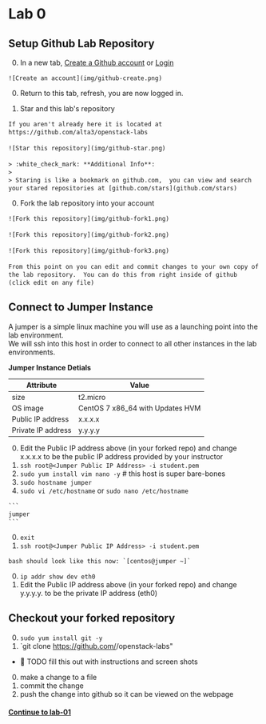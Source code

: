 # Lab 0

## Setup Github Lab Repository

  0. In a new tab, [Create a Github account](https://github.com/join) or [Login](https://github.com/login)

    ![Create an account](img/github-create.png)
      
  0. Return to this tab, refresh, you are now logged in.

  0. Star and this lab's repository

    If you aren't already here it is located at https://github.com/alta3/openstack-labs
    
    ![Star this repository](img/github-star.png)

    > :white_check_mark: **Additional Info**:
    >
    > Staring is like a bookmark on github.com,  you can view and search your stared repositories at [github.com/stars](github.com/stars)

  0. Fork the lab repository into your account

    ![Fork this repository](img/github-fork1.png)

    ![Fork this repository](img/github-fork2.png)

    ![Fork this repository](img/github-fork3.png)

    From this point on you can edit and commit changes to your own copy of the lab repository.  You can do this from right inside of github (click edit on any file)


## Connect to Jumper Instance

  A jumper is a simple linux machine you will use as a launching point into the lab environment.  
  We will ssh into this host in order to connect to all other instances in the lab environments.

  **Jumper Instance Detials**

  | Attribute          | Value    |
  | ------------------ | -------- |
  | size               | t2.micro |
  | OS image           | CentOS 7 x86_64 with Updates HVM |
  | Public IP address  | x.x.x.x |
  | Private IP address | y.y.y.y |

  0. Edit the Public IP address above (in your forked repo) and change 
     x.x.x.x to be the public IP address provided by your instructor
  0. `ssh root@<Jumper Public IP Address> -i student.pem`
  0. `sudo yum install vim nano -y` # this host is super bare-bones
  0. `sudo hostname jumper`
  0. `sudo vi /etc/hostname` or `sudo nano /etc/hostname`
    
    ```
    jumper
    ```

  0. `exit`
  0. `ssh root@<Jumper Public IP Address> -i student.pem`

    bash should look like this now: `[centos@jumper ~]`

  0. `ip addr show dev eth0`
  0. Edit the Public IP address above (in your forked repo) and change 
     y.y.y.y. to be the private IP address (eth0)


## Checkout your forked repository

  0. `sudo yum install git -y`
  0. `git clone https://github.com/<Your username>/openstack-labs"

  * :red_circle: TODO fill this out with instructions and screen shots
  0. make a change to a file
  0. commit the change
  0. push the change into github so it can be viewed on the webpage


#### [Continue to lab-01](../lab-01)
